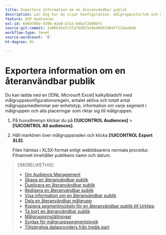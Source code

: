 ```yaml
---
title: Exportera information om en återanvändbar publik
description: Lär dig hur du visar konfiguration, målgruppsstorlek och målgruppsplaceringar för en återanvändbar målgrupp.
feature: DSP Audiences
exl-id: 6d69706e-4398-41e0-b7a3-04ba72b08bfc
source-git-commit: 1a98b3ba7c37a768825e9e48db7d847f12daa9a0
workflow-type: tm+mt
source-wordcount: '0'
ht-degree: 0%

---
```


# Exportera information om en återanvändbar publik

Du kan ladda ned en [!DNL Microsoft Excel] kalkylbladsfil med målgruppskonfigurationsregeln, antalet aktiva och totalt antal målgruppsmedlemmar per enhetstyp, information om varje segment i målgruppen och alla placeringar som riktar sig till målgruppen.

1. På huvudmenyn klickar du på **[!UICONTROL Audiences]** > **[!UICONTROL All audiences]**.

1. Håll markören över målgruppsraden och klicka **[!UICONTROL Export XLS]**.

   Filen hämtas i XLSX-format enligt webbläsarens normala procedur. Filnamnet innehåller publikens namn och datum.

>[!MORELIKETHIS]
>
>* [Om Audience Management](audience-about.md)
>* [Skapa en återanvändbar publik](reusable-audience-create.md)
>* [Duplicera en återanvändbar publik](reusable-audience-duplicate.md)
>* [Redigera en återanvändbar publik](reusable-audience-edit.md)
>* [Visa information om en återanvändbar publik](reusable-audience-view-details.md)
>* [Dela en återanvändbar målgrupp](reusable-audience-share.md)
>* [Kopiera segmentnyckeln för en återanvändbar publik till Urklipp](reusable-audience-clipboard.md)
>* [Ta bort en återanvändbar publik](reusable-audience-delete.md)
>* [Målgruppsinställningar](audience-settings.md)
>* [Syntax för målgruppssegmentslogik](audience-segment-logic-syntax.md)
>* [Tillgängliga dataproviders från tredje part](third-party-data-providers.md)

